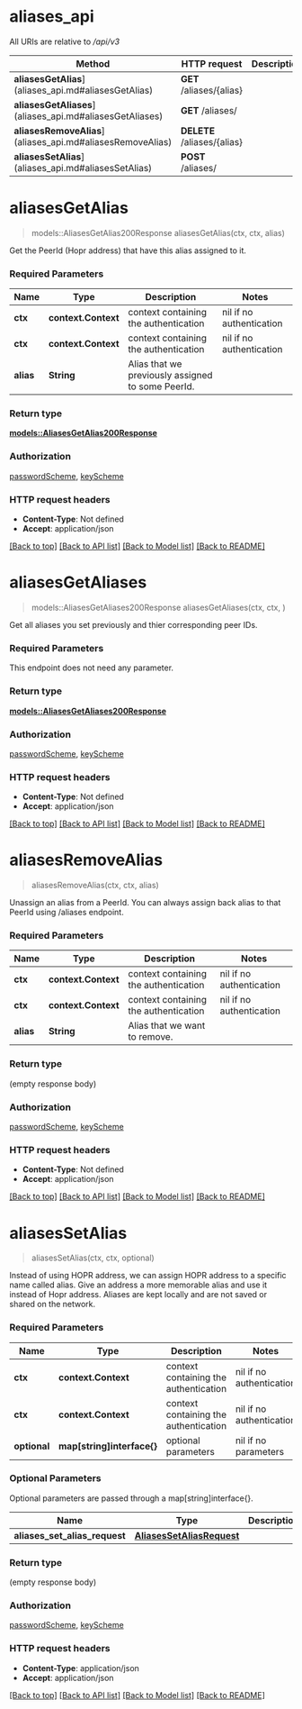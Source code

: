 # aliases_api

All URIs are relative to _/api/v3_

| Method                                                     | HTTP request                | Description |
| ---------------------------------------------------------- | --------------------------- | ----------- |
| **aliasesGetAlias**](aliases_api.md#aliasesGetAlias)       | **GET** /aliases/{alias}    |
| **aliasesGetAliases**](aliases_api.md#aliasesGetAliases)   | **GET** /aliases/           |
| **aliasesRemoveAlias**](aliases_api.md#aliasesRemoveAlias) | **DELETE** /aliases/{alias} |
| **aliasesSetAlias**](aliases_api.md#aliasesSetAlias)       | **POST** /aliases/          |

# **aliasesGetAlias**

> models::AliasesGetAlias200Response aliasesGetAlias(ctx, ctx, alias)

Get the PeerId (Hopr address) that have this alias assigned to it.

### Required Parameters

| Name      | Type                | Description                                       | Notes                    |
| --------- | ------------------- | ------------------------------------------------- | ------------------------ |
| **ctx**   | **context.Context** | context containing the authentication             | nil if no authentication |
| **ctx**   | **context.Context** | context containing the authentication             | nil if no authentication |
| **alias** | **String**          | Alias that we previously assigned to some PeerId. |

### Return type

[**models::AliasesGetAlias200Response**](aliasesGetAlias_200_response.md)

### Authorization

[passwordScheme](../README.md#passwordScheme), [keyScheme](../README.md#keyScheme)

### HTTP request headers

- **Content-Type**: Not defined
- **Accept**: application/json

[[Back to top]](#) [[Back to API list]](../README.md#documentation-for-api-endpoints) [[Back to Model list]](../README.md#documentation-for-models) [[Back to README]](../README.md)

# **aliasesGetAliases**

> models::AliasesGetAliases200Response aliasesGetAliases(ctx, ctx, )

Get all aliases you set previously and thier corresponding peer IDs.

### Required Parameters

This endpoint does not need any parameter.

### Return type

[**models::AliasesGetAliases200Response**](aliasesGetAliases_200_response.md)

### Authorization

[passwordScheme](../README.md#passwordScheme), [keyScheme](../README.md#keyScheme)

### HTTP request headers

- **Content-Type**: Not defined
- **Accept**: application/json

[[Back to top]](#) [[Back to API list]](../README.md#documentation-for-api-endpoints) [[Back to Model list]](../README.md#documentation-for-models) [[Back to README]](../README.md)

# **aliasesRemoveAlias**

> aliasesRemoveAlias(ctx, ctx, alias)

Unassign an alias from a PeerId. You can always assign back alias to that PeerId using /aliases endpoint.

### Required Parameters

| Name      | Type                | Description                           | Notes                    |
| --------- | ------------------- | ------------------------------------- | ------------------------ |
| **ctx**   | **context.Context** | context containing the authentication | nil if no authentication |
| **ctx**   | **context.Context** | context containing the authentication | nil if no authentication |
| **alias** | **String**          | Alias that we want to remove.         |

### Return type

(empty response body)

### Authorization

[passwordScheme](../README.md#passwordScheme), [keyScheme](../README.md#keyScheme)

### HTTP request headers

- **Content-Type**: Not defined
- **Accept**: application/json

[[Back to top]](#) [[Back to API list]](../README.md#documentation-for-api-endpoints) [[Back to Model list]](../README.md#documentation-for-models) [[Back to README]](../README.md)

# **aliasesSetAlias**

> aliasesSetAlias(ctx, ctx, optional)

Instead of using HOPR address, we can assign HOPR address to a specific name called alias. Give an address a more memorable alias and use it instead of Hopr address. Aliases are kept locally and are not saved or shared on the network.

### Required Parameters

| Name         | Type                       | Description                           | Notes                    |
| ------------ | -------------------------- | ------------------------------------- | ------------------------ |
| **ctx**      | **context.Context**        | context containing the authentication | nil if no authentication |
| **ctx**      | **context.Context**        | context containing the authentication | nil if no authentication |
| **optional** | **map[string]interface{}** | optional parameters                   | nil if no parameters     |

### Optional Parameters

Optional parameters are passed through a map[string]interface{}.

| Name                          | Type                                                    | Description | Notes |
| ----------------------------- | ------------------------------------------------------- | ----------- | ----- |
| **aliases_set_alias_request** | [**AliasesSetAliasRequest**](AliasesSetAliasRequest.md) |             |

### Return type

(empty response body)

### Authorization

[passwordScheme](../README.md#passwordScheme), [keyScheme](../README.md#keyScheme)

### HTTP request headers

- **Content-Type**: application/json
- **Accept**: application/json

[[Back to top]](#) [[Back to API list]](../README.md#documentation-for-api-endpoints) [[Back to Model list]](../README.md#documentation-for-models) [[Back to README]](../README.md)
